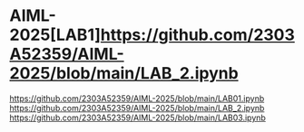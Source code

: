 # AIML-2025[LAB1]https://github.com/2303A52359/AIML-2025/blob/main/LAB_2.ipynb
https://github.com/2303A52359/AIML-2025/blob/main/LAB01.ipynb
https://github.com/2303A52359/AIML-2025/blob/main/LAB_2.ipynb
https://github.com/2303A52359/AIML-2025/blob/main/LAB03.ipynb
